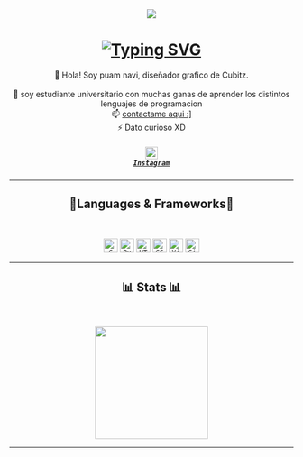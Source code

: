 <div align="center">
  <img src="https://i.pinimg.com/736x/e5/59/64/e5596471a462462f479e150ee194eace.jpg"/>
</div>


<h1 align="center">
<a href="https://git.io/typing-svg"><img src="https://readme-typing-svg.demolab.com?font=Fira+Code&size=30&pause=1000&color=34D7F7&random=false&width=435&lines=holaaa!!+%F0%9F%91%8B;Soy+puam+navi+%F0%9F%91%BE;waaaaa!!+%F0%9F%97%BF&center=true&size=30" alt="Typing SVG" /></a>
</h1>

<p align="center">
  🌱 Hola! Soy puam navi, diseñador grafico de Cubitz. 
  <br>
  <br>
  💬 soy estudiante universitario con muchas ganas de aprender los distintos lenguajes de programacion
  <br>
  📫 <a href="juandavidacevedo137@gmail.com">contactame aqui :]</a>
  <br>
  ⚡ Dato curioso XD
  
</p>
<h5 align="center">

  <code><a href="https://www.instagram.com/osman__durdag/" title="Instagram Profile"><img width="22" src="https://upload.wikimedia.org/wikipedia/commons/thumb/9/95/Instagram_logo_2022.svg/1200px-Instagram_logo_2022.svg.png"> Instagram</a></code>
</h5>
<hr>
<h2 align="center">🔨Languages & Frameworks🔨</h2>
<br>
<p align="center">
  <code><img title="C" height="25" src="https://raw.githubusercontent.com/zumrudu-anka/zumrudu-anka/ba85320505494f829ddfee23911329a2505bb388/images/c.svg"></code>
  <code><img title="Python" height="25" src="https://raw.githubusercontent.com/zumrudu-anka/zumrudu-anka/ba85320505494f829ddfee23911329a2505bb388/images/python-original.svg"></code>
  <code><img title="HTML5" height="25" src="https://raw.githubusercontent.com/zumrudu-anka/zumrudu-anka/ba85320505494f829ddfee23911329a2505bb388/images/html5.svg"></code>
  <code><img title="CSS" height="25" src="https://raw.githubusercontent.com/zumrudu-anka/zumrudu-anka/ba85320505494f829ddfee23911329a2505bb388/images/css.svg"></code>
  <code><img title="Visual Studio Code" height="25" src="https://github.com/zumrudu-anka/zumrudu-anka/blob/master/images/vscode.png?raw=true"></code>
  <code><img title="GitHub" height="25" src="https://raw.githubusercontent.com/zumrudu-anka/zumrudu-anka/ba85320505494f829ddfee23911329a2505bb388/images/github.svg"></code>
<hr>




<h2 align="center">📊 Stats 📊</h2>
<br>
<p align=center>
  <div align=center>
    <a href="https://github.com/anuraghazra/github-readme-stats">
      <img height=200 align="center" src="https://github-readme-stats.vercel.app/api/top-langs?username=davijuan69&hide=c%23,powershell,Mathematica,Ruby,Objective-C,Objective-C%2b%2b,Cuda&title_color=61dafb&text_color=ffffff&icon_color=61dafb&bg_color=20232a&langs_count=8&layout=compact&border_color=61dafb&hide_border=true&size_weight=0.5&count_weight=0.5" />
    </a>
  </div>
</p>

<hr>







